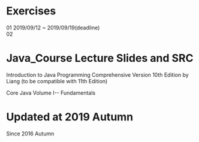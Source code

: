 # Exercises 
01 2019/09/12 ~ 2019/09/19(deadline)   
02  
  

# Java_Course Lecture Slides and SRC
Introduction to Java Programming Comprehensive Version 10th Edition by Liang (to be  compatible with 11th Edition)  

Core Java Volume I-- Fundamentals  

# Updated at 2019 Autumn 
Since 2016 Autumn

